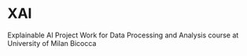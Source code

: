 # XAI
Explainable AI Project Work for Data Processing and Analysis course at University of Milan Bicocca
